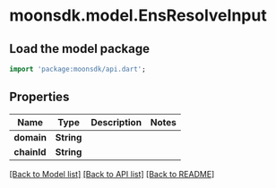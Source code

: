 # moonsdk.model.EnsResolveInput

## Load the model package

```dart
import 'package:moonsdk/api.dart';
```

## Properties

| Name        | Type       | Description | Notes |
| ----------- | ---------- | ----------- | ----- |
| **domain**  | **String** |             |       |
| **chainId** | **String** |             |       |

[\[Back to Model list\]](./#documentation-for-models) [\[Back to API list\]](./#documentation-for-api-endpoints) [\[Back to README\]](./)
